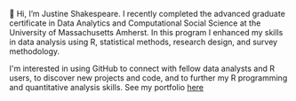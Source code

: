 👋 Hi, I’m Justine Shakespeare. I recently completed the advanced graduate certificate in Data Analytics and Computational Social Science at the University of Massachusetts Amherst. In this program I enhanced my skills in data analysis using R, statistical methods, research design, and survey methodology.

I'm interested in using GitHub to connect with fellow data analysts and R users, to discover new projects and code, and to further my R programming and quantitative analysis skills. See my portfolio [here](https://justineshakespeare.github.io/portfolio/)

<!---
justineshakespeare/justineshakespeare is a ✨ special ✨ repository because its `README.md` (this file) appears on your GitHub profile.
You can click the Preview link to take a look at your changes.
--->
